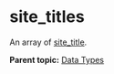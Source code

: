 # site\_titles

An array of [site\_title](r_site_title.md#).

**Parent topic:** [Data Types](../data_types/c_datatypes.md)

